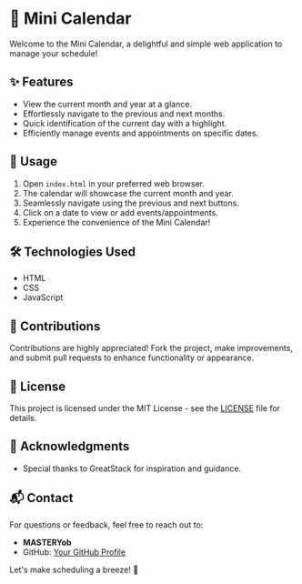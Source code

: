# 📅 Mini Calendar
Welcome to the Mini Calendar, a delightful and simple web application to manage your schedule!

## ✨ Features
- View the current month and year at a glance.
- Effortlessly navigate to the previous and next months.
- Quick identification of the current day with a highlight.
- Efficiently manage events and appointments on specific dates.

## 🚀 Usage

1. Open `index.html` in your preferred web browser.
2. The calendar will showcase the current month and year.
3. Seamlessly navigate using the previous and next buttons.
4. Click on a date to view or add events/appointments.
5. Experience the convenience of the Mini Calendar!

## 🛠️ Technologies Used

- HTML
- CSS
- JavaScript

## 🤝 Contributions

Contributions are highly appreciated! Fork the project, make improvements, and submit pull requests to enhance functionality or appearance.

## 📜 License

This project is licensed under the MIT License - see the [LICENSE](LICENSE) file for details.

## 🙌 Acknowledgments

- Special thanks to GreatStack for inspiration and guidance.

## 📬 Contact

For questions or feedback, feel free to reach out to:
- **MASTERYob**
- GitHub: [Your GitHub Profile](https://github.com/YawBoah)

Let's make scheduling a breeze! 🌟
